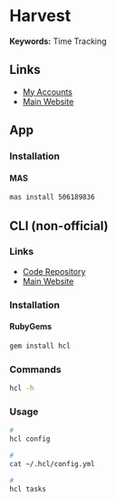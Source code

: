 # Harvest

<!--
https://github.com/lsv/timeharvest-cli
https://github.com/kgajera/hrvst-cli
-->

**Keywords:** Time Tracking

## Links

- [My Accounts](https://id.getharvest.com/accounts)
- [Main Website](https://getharvest.com)

## App

### Installation

#### MAS

```sh
mas install 506189836
```

## CLI (non-official)

<!--
v2 API incompatibility
ruby 2.6.5
-->

### Links

- [Code Repository](https://github.com/zenhob/hcl)
- [Main Website](https://zenhob.github.io/hcl/)

### Installation

#### RubyGems

```sh
gem install hcl
```

### Commands

```sh
hcl -h
```

### Usage

```sh
#
hcl config

#
cat ~/.hcl/config.yml

#
hcl tasks
```
